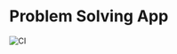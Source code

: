 # Problem Solving App

![CI](https://github.com/dinujubd/problem-solving-app/workflows/CI/badge.svg?branch=master)
